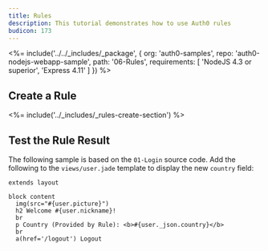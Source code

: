 ```yaml
---
title: Rules
description: This tutorial demonstrates how to use Auth0 rules
budicon: 173
---
```


<%= include('../../_includes/_package', {
  org: 'auth0-samples',
  repo: 'auth0-nodejs-webapp-sample',
  path: '06-Rules',
  requirements: [
    'NodeJS 4.3 or superior',
    'Express 4.11'
  ]
}) %>

## Create a Rule

<%= include('../_includes/_rules-create-section') %>

## Test the Rule Result

The following sample is based on the `01-Login` source code. Add the following to the `views/user.jade` template to display the new `country` field:

```jade
extends layout

block content
  img(src="#{user.picture}")
  h2 Welcome #{user.nickname}!
  br
  p Country (Provided by Rule): <b>#{user._json.country}</b>
  br
  a(href='/logout') Logout
```
